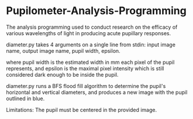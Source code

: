 # Pupilometer-Analysis-Programming

The analysis programming used to conduct research on the efficacy of various wavelengths of light in producing acute pupillary responses.

diameter.py takes 4 arguments on a single line from stdin: 
input image name, output image name, pupil width, epsilon.

where pupil width is the estimated width in mm each pixel of the pupil represents, and epsilon is the maximal pixel intensity which is still considered dark enough to be inside the pupil. 

diameter.py runs a BFS flood fill algorithm to determine the pupil's horizontal and vertical diameters, and produces a new image with the pupil outlined in blue.

Limitations: The pupil must be centered in the provided image.
